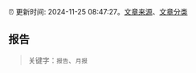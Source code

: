 :alarm_clock: 更新时间: 2024-11-25 08:47:27。[文章来源](/README.md)、[文章分类](/TAGS.md)

## 报告


> 关键字：`报告`、`月报`



